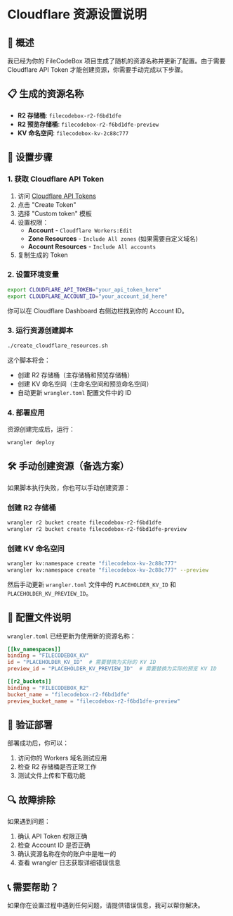 # Cloudflare 资源设置说明

## 🎯 概述

我已经为你的 FileCodeBox 项目生成了随机的资源名称并更新了配置。由于需要 Cloudflare API Token 才能创建资源，你需要手动完成以下步骤。

## 📋 生成的资源名称

- **R2 存储桶**: `filecodebox-r2-f6bd1dfe`
- **R2 预览存储桶**: `filecodebox-r2-f6bd1dfe-preview`
- **KV 命名空间**: `filecodebox-kv-2c88c777`

## 🔧 设置步骤

### 1. 获取 Cloudflare API Token

1. 访问 [Cloudflare API Tokens](https://dash.cloudflare.com/profile/api-tokens)
2. 点击 "Create Token"
3. 选择 "Custom token" 模板
4. 设置权限：
   - **Account** - `Cloudflare Workers:Edit`
   - **Zone Resources** - `Include All zones` (如果需要自定义域名)
   - **Account Resources** - `Include All accounts`
5. 复制生成的 Token

### 2. 设置环境变量

```bash
export CLOUDFLARE_API_TOKEN="your_api_token_here"
export CLOUDFLARE_ACCOUNT_ID="your_account_id_here"
```

你可以在 Cloudflare Dashboard 右侧边栏找到你的 Account ID。

### 3. 运行资源创建脚本

```bash
./create_cloudflare_resources.sh
```

这个脚本将会：
- 创建 R2 存储桶（主存储桶和预览存储桶）
- 创建 KV 命名空间（主命名空间和预览命名空间）
- 自动更新 `wrangler.toml` 配置文件中的 ID

### 4. 部署应用

资源创建完成后，运行：

```bash
wrangler deploy
```

## 🛠️ 手动创建资源（备选方案）

如果脚本执行失败，你也可以手动创建资源：

### 创建 R2 存储桶

```bash
wrangler r2 bucket create filecodebox-r2-f6bd1dfe
wrangler r2 bucket create filecodebox-r2-f6bd1dfe-preview
```

### 创建 KV 命名空间

```bash
wrangler kv:namespace create "filecodebox-kv-2c88c777"
wrangler kv:namespace create "filecodebox-kv-2c88c777" --preview
```

然后手动更新 `wrangler.toml` 文件中的 `PLACEHOLDER_KV_ID` 和 `PLACEHOLDER_KV_PREVIEW_ID`。

## 📝 配置文件说明

`wrangler.toml` 已经更新为使用新的资源名称：

```toml
[[kv_namespaces]]
binding = "FILECODEBOX_KV"
id = "PLACEHOLDER_KV_ID"  # 需要替换为实际的 KV ID
preview_id = "PLACEHOLDER_KV_PREVIEW_ID"  # 需要替换为实际的预览 KV ID

[[r2_buckets]]
binding = "FILECODEBOX_R2"
bucket_name = "filecodebox-r2-f6bd1dfe"
preview_bucket_name = "filecodebox-r2-f6bd1dfe-preview"
```

## 🚀 验证部署

部署成功后，你可以：

1. 访问你的 Workers 域名测试应用
2. 检查 R2 存储桶是否正常工作
3. 测试文件上传和下载功能

## 🔍 故障排除

如果遇到问题：

1. 确认 API Token 权限正确
2. 检查 Account ID 是否正确
3. 确认资源名称在你的账户中是唯一的
4. 查看 wrangler 日志获取详细错误信息

## 📞 需要帮助？

如果你在设置过程中遇到任何问题，请提供错误信息，我可以帮你解决。